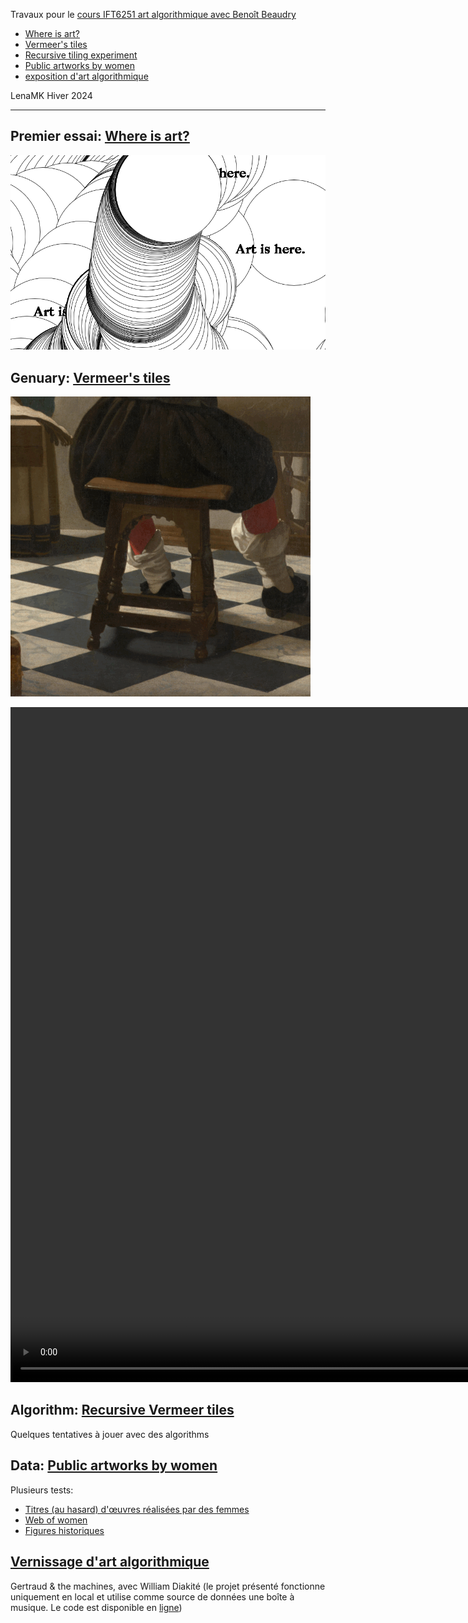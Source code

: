 
Travaux pour le [cours IFT6251 art algorithmique avec Benoît Beaudry](https://github.com/rethread-studio/algorithmic-art-course)


* [Where is art?](#where-is-art)
* [Vermeer's tiles](#genuary)
* [Recursive tiling experiment](#algo)
* [Public artworks by women](#MONA)
* [exposition d'art algorithmique](#expo)

LenaMK Hiver 2024

---


##  <a name='where-is-art'></a>Premier essai: [Where is art?](./where-is-art/)

![Capture d'écran du processus de création](./img/artIs.png)


##  <a name='genuary'></a>Genuary: [Vermeer's tiles](./vermeer/)

![Capture d'écran du processus de création](./img/vermeer.gif)


<video width="960" height="1080" controls>
  <source src="./img/algo.mp4" type="video/mp4">
  Your browser does not support the video tag. Le tag vidéo n'est pas supporté pas le navigateur.
</video>

##  <a name='algo'></a>Algorithm: [Recursive Vermeer tiles](./tiling/)
Quelques tentatives à jouer avec des algorithms


##  <a name='MONA'></a>Data: [Public artworks by women](./figures-historiques/)
Plusieurs tests: 
- [Titres (au hasard) d'œuvres réalisées par des femmes](./artistes-femmes-MONA/)
- [Web of women](./web-of-women/)
- [Figures historiques](./figures-historiques/)


##  <a name='expo'></a>[Vernissage d'art algorithmique](https://rethread.art/code/algorithmicart2024-vernissage/)

Gertraud & the machines, avec William Diakité
(le projet présenté fonctionne uniquement en local et utilise comme source de données une boîte à musique. Le code est disponible en [ligne](https://github.com/lenaMK/art-algorithmique/tree/main/gertraud-and-the-machines))